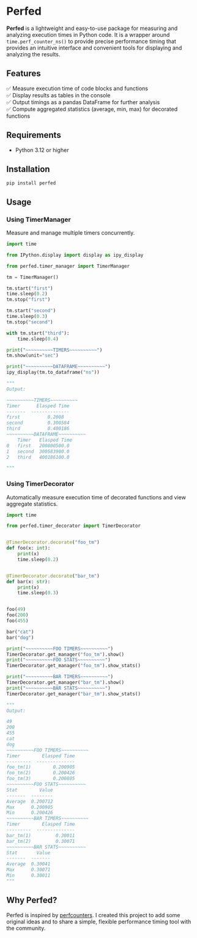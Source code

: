 # Perfed

**Perfed** is a lightweight and easy-to-use package for measuring and analyzing execution times in Python code. It is a wrapper around `time.perf_counter_ns()` to provide precise performance timing that provides an intuitive interface and convenient tools for displaying and analyzing the results.



## Features

✅ Measure execution time of code blocks and functions  
✅ Display results as tables in the console  
✅ Output timings as a pandas DataFrame for further analysis  
✅ Compute aggregated statistics (average, min, max) for decorated functions

## Requirements

- Python 3.12 or higher

## Installation

```
pip install perfed
```

## Usage

### Using **TimerManager**
Measure and manage multiple timers concurrently.

```Python
import time

from IPython.display import display as ipy_display

from perfed.timer_manager import TimerManager

tm = TimerManager()

tm.start("first")
time.sleep(0.2)
tm.stop("first")

tm.start("second")
time.sleep(0.3)
tm.stop("second")

with tm.start("third"):
    time.sleep(0.4)

print("~~~~~~~~~~TIMERS~~~~~~~~~~")
tm.show(unit="sec")

print("~~~~~~~~~~DATAFRAME~~~~~~~~~~")
ipy_display(tm.to_dataframe("ns"))

"""
Output:

~~~~~~~~~~TIMERS~~~~~~~~~~
Timer      Elasped Time
-------  --------------
first          0.2008
second         0.300584
third          0.400186
~~~~~~~~~~DATAFRAME~~~~~~~~~~
    Timer	Elasped Time
0	first	200800500.0
1	second	300583900.0
2	third	400186100.0

"""
```

### Using **TimerDecorator**
Automatically measure execution time of decorated functions and view aggregate statistics.

```Python
import time

from perfed.timer_decorator import TimerDecorator


@TimerDecorator.decorate("foo_tm")
def foo(x: int):
    print(x)
    time.sleep(0.2)


@TimerDecorator.decorate("bar_tm")
def bar(x: str):
    print(x)
    time.sleep(0.3)


foo(49)
foo(200)
foo(455)

bar("cat")
bar("dog")

print("~~~~~~~~~~FOO TIMERS~~~~~~~~~~")
TimerDecorator.get_manager("foo_tm").show()
print("~~~~~~~~~~FOO STATS~~~~~~~~~~")
TimerDecorator.get_manager("foo_tm").show_stats()

print("~~~~~~~~~~BAR TIMERS~~~~~~~~~~")
TimerDecorator.get_manager("bar_tm").show()
print("~~~~~~~~~~BAR STATS~~~~~~~~~~")
TimerDecorator.get_manager("bar_tm").show_stats()

"""
Output:

49
200
455
cat
dog
~~~~~~~~~~FOO TIMERS~~~~~~~~~~
Timer        Elasped Time
---------  --------------
foo_tm(1)        0.200905
foo_tm(2)        0.200426
foo_tm(3)        0.200805
~~~~~~~~~~FOO STATS~~~~~~~~~~
Stat        Value
-------  --------
Average  0.200712
Max      0.200905
Min      0.200426
~~~~~~~~~~BAR TIMERS~~~~~~~~~~
Timer        Elasped Time
---------  --------------
bar_tm(1)         0.30011
bar_tm(2)         0.30071
~~~~~~~~~~BAR STATS~~~~~~~~~~
Stat       Value
-------  -------
Average  0.30041
Max      0.30071
Min      0.30011
"""
```

## Why Perfed?
Perfed is inspired by [perfcounters](https://github.com/ebursztein/perfcounters). I created this project to add some original ideas and to share a simple, flexible performance timing tool with the community.
